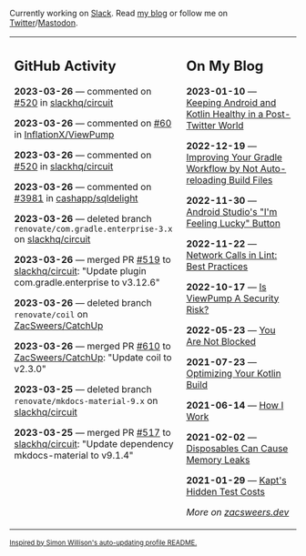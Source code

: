 Currently working on [Slack](https://slack.com/). Read [my blog](https://zacsweers.dev/) or follow me on [Twitter](https://twitter.com/ZacSweers)/[Mastodon](https://hachyderm.io/@ZacSweers).

<table><tr><td valign="top" width="60%">

## GitHub Activity
<!-- githubActivity starts -->
**2023-03-26** — commented on [#520](https://github.com/slackhq/circuit/pull/520#issuecomment-1484316516) in [slackhq/circuit](https://github.com/slackhq/circuit)

**2023-03-26** — commented on [#60](https://github.com/InflationX/ViewPump/issues/60#issuecomment-1484271862) in [InflationX/ViewPump](https://github.com/InflationX/ViewPump)

**2023-03-26** — commented on [#520](https://github.com/slackhq/circuit/pull/520#issuecomment-1484233638) in [slackhq/circuit](https://github.com/slackhq/circuit)

**2023-03-26** — commented on [#3981](https://github.com/cashapp/sqldelight/pull/3981#issuecomment-1484202141) in [cashapp/sqldelight](https://github.com/cashapp/sqldelight)

**2023-03-26** — deleted branch `renovate/com.gradle.enterprise-3.x` on [slackhq/circuit](https://github.com/slackhq/circuit)

**2023-03-26** — merged PR [#519](https://github.com/slackhq/circuit/pull/519) to [slackhq/circuit](https://github.com/slackhq/circuit): "Update plugin com.gradle.enterprise to v3.12.6"

**2023-03-26** — deleted branch `renovate/coil` on [ZacSweers/CatchUp](https://github.com/ZacSweers/CatchUp)

**2023-03-26** — merged PR [#610](https://github.com/ZacSweers/CatchUp/pull/610) to [ZacSweers/CatchUp](https://github.com/ZacSweers/CatchUp): "Update coil to v2.3.0"

**2023-03-25** — deleted branch `renovate/mkdocs-material-9.x` on [slackhq/circuit](https://github.com/slackhq/circuit)

**2023-03-25** — merged PR [#517](https://github.com/slackhq/circuit/pull/517) to [slackhq/circuit](https://github.com/slackhq/circuit): "Update dependency mkdocs-material to v9.1.4"
<!-- githubActivity ends -->
</td><td valign="top" width="40%">

## On My Blog
<!-- blog starts -->
**2023-01-10** — [Keeping Android and Kotlin Healthy in a Post-Twitter World](https://www.zacsweers.dev/keeping-android-healthy/)

**2022-12-19** — [Improving Your Gradle Workflow by Not Auto-reloading Build Files](https://www.zacsweers.dev/improving-your-workflow-by-not-auto-reloading-build-files/)

**2022-11-30** — [Android Studio's "I'm Feeling Lucky" Button](https://www.zacsweers.dev/android-studios-im-feeling-lucky-button/)

**2022-11-22** — [Network Calls in Lint: Best Practices](https://www.zacsweers.dev/network-calls-in-lint-best-practices/)

**2022-10-17** — [Is ViewPump A Security Risk?](https://www.zacsweers.dev/is-viewpump-a-security-risk/)

**2022-05-23** — [You Are Not Blocked](https://www.zacsweers.dev/you-are-not-blocked/)

**2021-07-23** — [Optimizing Your Kotlin Build](https://www.zacsweers.dev/optimizing-your-kotlin-build/)

**2021-06-14** — [How I Work](https://www.zacsweers.dev/how-i-work/)

**2021-02-02** — [Disposables Can Cause Memory Leaks](https://www.zacsweers.dev/disposables-can-cause-memory-leaks/)

**2021-01-29** — [Kapt's Hidden Test Costs](https://www.zacsweers.dev/kapts-hidden-test-costs/)
<!-- blog ends -->
_More on [zacsweers.dev](https://zacsweers.dev/)_
</td></tr></table>

<sub><a href="https://simonwillison.net/2020/Jul/10/self-updating-profile-readme/">Inspired by Simon Willison's auto-updating profile README.</a></sub>